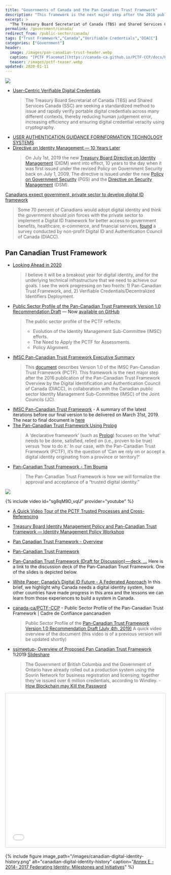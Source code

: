 ```yaml
---
title: "Governments of Canada and the Pan Canadian Trust Framework"
description: "This framework is the next major step after the 2016 publication of the Pan-Canadian Trust Framework Overview by the Digital Identification and Authentication Council of Canada (DIACC)"
excerpt: >
  "The Treasury Board Secretariat of Canada (TBS) and Shared Services Canada (SSC) are seeking a standardized method to issue and rapidly verify portable digital credentials across many different contexts, thereby reducing human judgement error, increasing efficiency and ensuring digital credential veracity using cryptography." 
permalink: /government/canada/
redirect_from: /public-sector/canada/
tags: ["Trust Framework","Canada","Verifiable Credentials","DIACC"]
categories: ["Government"]
header:
  image: /images/pan-canadian-trust-header.webp
  caption: "[PCTF Placemat](https://canada-ca.github.io/PCTF-CCP/docs/PCTF-Placemat.pdf)"
  teaser: /images/pctf-teaser.webp
updated: 2020-01-11
---
```


[![](https://i.imgur.com/wdbN3Ld.png)](https://twitter.com/sboots/status/1070320318487584768)

* [User-Centric Verifiable Digital Credentials](https://www.ic.gc.ca/eic/site/101.nsf/eng/00068.html)
  > The Treasury Board Secretariat of Canada (TBS) and Shared Services Canada (SSC) are seeking a standardized method to issue and rapidly verify portable digital credentials across many different contexts, thereby reducing human judgement error, increasing efficiency and ensuring digital credential veracity using cryptography.
* [USER AUTHENTICATION GUIDANCE FORINFORMATION TECHNOLOGY SYSTEMS](https://www.cse-cst.gc.ca/en/system/files/pdf_documents/itsp.30.031v3-eng_0.pdf)
* [Directive on Identity Management — 10 Years Later](https://medium.com/@trbouma/directive-on-identity-management-10-years-later-9463fbb835f3)
  > On July 1st, 2019 the new [Treasury Board Directive on Identity Management](https://www.tbs-sct.gc.ca/pol/doc-eng.aspx?id=16577) (DIDM) went into effect, 10 years to the day when it was first issued under the revised Policy on Government Security back on July 1, 2009. The directive is issued under the new [Policy on Government Security](https://www.tbs-sct.gc.ca/pol/doc-eng.aspx?id=16578) (PGS) and the [Directive on Security Management](https://www.tbs-sct.gc.ca/pol/doc-eng.aspx?id=32611) (DSM).

[Canadians expect government, private sector to develop digital ID framework](https://www.biometricupdate.com/201910/canadians-expect-government-private-sector-to-develop-digital-id-framework)
  > Some 70 percent of Canadians would adopt digital identity and think the government should join forces with the private sector to implement a Digital ID framework for better access to government benefits, healthcare, e-commerce, and financial services, [found](https://diacc.ca/2019/10/15/canadians-are-ready-to-embrace-digital-identity/) a survey conducted by non-profit Digital ID and Authentication Council of Canada (DIACC).

## Pan Canadian Trust Framework

* [Looking Ahead in 2020](https://medium.com/@trbouma/looking-ahead-in-2020-830afa372878)
  > I believe it will be a breakout year for digital identity, and for the underlying technical infrastructure that we need to achieve our goals. I see the work progressing on two fronts: 1) Pan-Canadian Trust Framework, and, 2) Verifiable Credentials/Decentralized Identifiers Deployment.
* [Public Sector Profile of the Pan-Canadian Trust Framework Version 1.0 Recommendation Draft](https://medium.com/@trbouma/public-sector-profile-of-the-pan-canadian-trust-framework-version-1-0-4baf8ff0cfa0) — Now [available on GitHub](https://canada-ca.github.io/PCTF-CCP/)
  > The public sector profile of the PCTF reflects:
  > - Evolution of the Identity Management Sub-Committee (IMSC) efforts. 
  > - The Need to Apply the PCTF for Assessments. 
  > - Policy Alignment.
* [IMSC Pan-Canadian Trust Framework Executive Summary](https://medium.com/@trbouma/imsc-pan-canadian-trust-framework-executive-summary-5c89a72e06b5)
  > This [document](https://drive.google.com/open?id=1Xmjh8QJZKWmRkaTtE2f43ISntD7jE6D5) describes Version 1.0 of the IMSC Pan-Canadian Trust Framework (PCTF). This framework is the next major step after the 2016 publication of the Pan-Canadian Trust Framework Overview by the Digital Identification and Authentication Council of Canada (DIACC), in collaboration with the Canadian public sector Identity Management Sub-Committee (IMSC) of the Joint Councils (JC).
* [IMSC Pan-Canadian Trust Framework](https://medium.com/@trbouma/imsc-pan-canadian-trust-framework-1f68134e338a) - A summary of the latest iterations before our final version to be delivered on March 31st, 2019. The near to final document is [here](https://drive.google.com/open?id=1P8kFJZfUV7PX25KEkZKk0XftrqqQp9FI)
* [The Pan-Canadian Trust Framework Using Prolog](https://medium.com/@trbouma/the-pan-canadian-trust-framework-using-prolog-e62ffa911ff5)
  > A ‘declarative framework’ (such as [Prolog](https://www.geeksforgeeks.org/prolog-an-introduction/)) focuses on the ‘what’ needs to be done, satisfied, relied on (i.e., proven to be true) versus ‘how to do it.’ In our case, with the Pan-Canadian Trust Framework (PCTF), it’s the question of ‘Can we rely on or accept a digital identity originating from a province or territory?’
* [Pan-Canadian Trust Framework - Tim Bouma](https://medium.com/@trbouma/pan-canadian-trust-framework-eb65eac6c683)
  > The Pan-Canadian Trust Framework is how we will formalize the approval and acceptance of a “trusted digital identity.”


![](https://miro.medium.com/max/687/1*gWHaw0K1e_S4Ts4EIzEhoA.png)

{% include video id="sg8qM9D_vqU" provider="youtube" %}
* [A Quick Video Tour of the PCTF Trusted Processes and Cross-Referencing](https://medium.com/@trbouma/a-quick-video-tour-of-the-pctf-trusted-processes-and-cross-referencing-3c892a012edd)

* [Treasury Board Identity Management Policy and Pan-Canadian Trust Framework — Identity Management Policy Workshop](https://docs.google.com/presentation/d/189DxjNv7EE7KtjkidB6EpwuvO2lIy7kEL-3DWtMAiQg/edit) 
* [Pan Canadian Trust Framework - Overview](https://diacc.ca/2016/08/11/pctf-overview/)
* [Pan-Canadian Trust Framework](https://diacc.ca/pan-canadian-trust-framework/)
* [Pan-Canadian Trust Framework (Draft for Discussion) — deck, ...](https://medium.com/@trbouma/pan-canadian-trust-framework-draft-for-discussion-deck-video-and-site-724b5aa3acf0)
Here is a link to the discussion deck of the Pan-Canadian Trust Framework. One of the slides is depicted below.
* [White Paper: Canada’s Digital ID Future - A Federated Approach](https://www.cba.ca/embracing-digital-id-in-canada)
In this brief, we highlight why Canada needs a digital identity system, how other countries have made progress in this area and the lessons we can learn from those experiences to build a system in Canada.
* [canada-ca/PCTF-CCP](https://github.com/canada-ca/PCTF-CCP) - Public Sector Profile of the Pan-Canadian Trust Framework | Cadre de Confiance pancanadien
  > Public Sector Profile of the [Pan-Canadian Trust Framework Version 1.0 Recommendation Draft (July 4th, 2019)](https://github.com/canada-ca/PCTF-CCP/blob/master/public-sector-profile/recommendation-draft/Readme.md)
  > A quick video overview of the document (this video is of a previous version will be updated shortly)
* [ssimeetup- Overview of Proposed Pan Canadian Trust Framework](https://ssimeetup.org/overview-proposed-pan-canadian-trust-framework-ssi-tim-bouma-webinar-19/) 1\2019 [Slideshare](https://www.slideshare.net/SSIMeetup/overview-of-the-proposed-pancanadian-trust-framework-for-ssi-tim-bouma) 
  > The Government of British Columbia and the Government of Ontario have already rolled out a production system using the Sovrin Network for business registration and licensing; together they've issued over 6 million credentials, according to Windley. - [How Blockchain may Kill the Password](https://www.computerworld.com/article/3329962/blockchain/how-blockchain-may-kill-the-password.amp.html)

<iframe src="//www.slideshare.net/slideshow/embed_code/key/hwUlr34zkyfGvm" width="595" height="485" frameborder="0" marginwidth="0" marginheight="0" scrolling="no" style="border:1px solid #CCC; border-width:1px; margin-bottom:5px; max-width: 100%;" allowfullscreen> </iframe>

{% include figure image_path="/images/canadian-digital-identity-history.png" alt="canadian-digital-identity-history" caption="[Annex E - 2014- 2017 Federating Identity: Milestones and Initiatives](https://docs.google.com/presentation/d/189DxjNv7EE7KtjkidB6EpwuvO2lIy7kEL-3DWtMAiQg/edit)" %}
